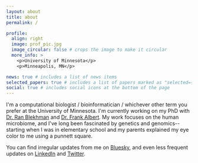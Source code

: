 ```yaml
---
layout: about
title: about
permalink: /

profile:
  align: right
  image: prof_pic.jpg
  image_circular: false # crops the image to make it circular
  more_info: >
    <p>University of Minnesota</p>
    <p>Minneapolis, MN</p>

news: true # includes a list of news items
selected_papers: true # includes a list of papers marked as "selected={true}"
social: true # includes social icons at the bottom of the page
---
```


I'm a computational biologist / bioinformatician / whichever other term you prefer at the University of Minnesota. I'm currently working on my PhD with [Dr. Ran Blekhman](https://blekhmanlab.org/) and [Dr. Frank Albert](https://albert-lab.org/). My work focuses on the human microbiome, and I've long been fascinated by genetics and genomics--starting when I was in elementary school and my parents explained my eye color to me using a punnett square.

You can find irregular updates from me on [Bluesky](https://bsky.app/profile/samanthagraham.bsky.social), and even less frequent updates on [LinkedIn](https://www.linkedin.com/in/spgraham/) and [Twitter](https://x.com/samanthapgraham).
